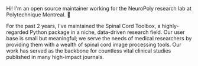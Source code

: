 Hi! I'm an open source maintainer working for the NeuroPoly research lab at Polytechnique Montreal. 👋

For the past 2 years, I've maintained the Spinal Cord Toolbox, a highly-regarded Python package in a niche, data-driven research field. Our user base is small but meaningful; we serve the needs of medical researchers by providing them with a wealth of spinal cord image processing tools. Our work has served as the backbone for countless vital clinical studies published in many high-impact journals.

